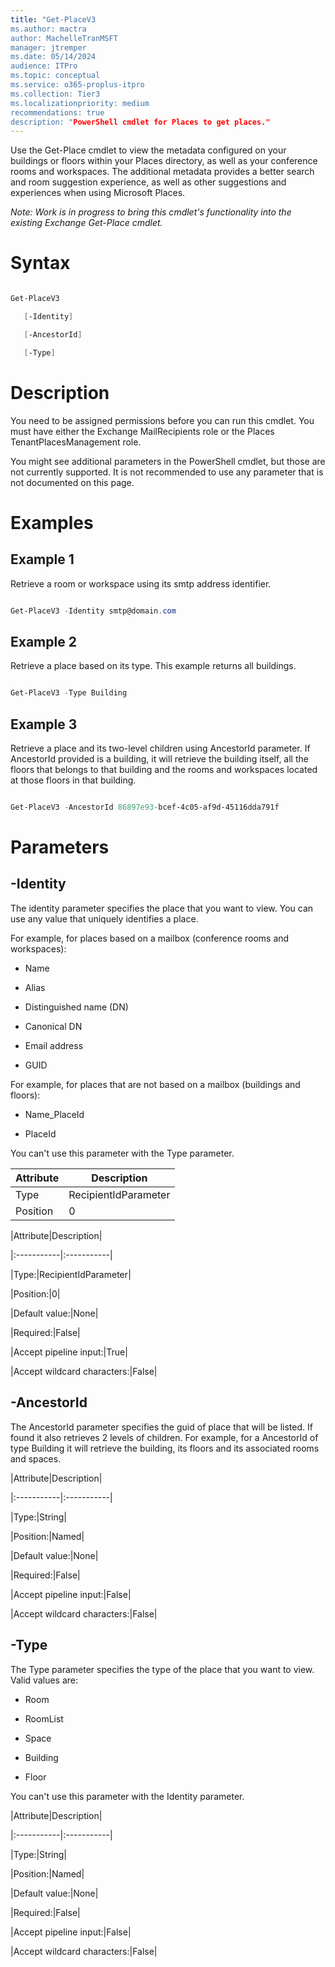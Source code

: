 ```yaml
---
title: "Get-PlaceV3
ms.author: mactra
author: MachelleTranMSFT
manager: jtremper
ms.date: 05/14/2024
audience: ITPro
ms.topic: conceptual
ms.service: o365-proplus-itpro
ms.collection: Tier3
ms.localizationpriority: medium
recommendations: true
description: "PowerShell cmdlet for Places to get places."
---
```

Use the Get-Place cmdlet to view the metadata configured on your buildings or floors within your Places directory, as well as your conference rooms and workspaces.  The additional metadata provides a better search and room suggestion experience, as well as other suggestions and experiences when using Microsoft Places.

_Note: Work is in progress to bring this cmdlet's functionality into the existing Exchange Get-Place cmdlet._

# Syntax

```powershell

Get-PlaceV3

   [-Identity]

   [-AncestorId]

   [-Type]

```

# Description

You need to be assigned permissions before you can run this cmdlet. You must have either the Exchange MailRecipients role or the Places TenantPlacesManagement role.

You might see additional parameters in the PowerShell cmdlet, but those are not currently supported.  It is not recommended to use any parameter that is not documented on this page.

# Examples

## Example 1

Retrieve a room or workspace using its smtp address identifier.

```powershell

Get-PlaceV3 -Identity smtp@domain.com

```

## Example 2

Retrieve a place based on its type.  This example returns all buildings.

```powershell

Get-PlaceV3 -Type Building

```

## Example 3

Retrieve a place and its two-level children using AncestorId parameter. If AncestorId provided is a building, it will retrieve the building itself, all the floors that belongs to that building and the rooms and workspaces located at those floors in that building.

```powershell

Get-PlaceV3 -AncestorId 86897e93-bcef-4c05-af9d-45116dda791f 

```

# Parameters

## -Identity

The identity parameter specifies the place that you want to view. You can use any value that uniquely identifies a place.

For example, for places based on a mailbox (conference rooms and workspaces):

* Name

* Alias

* Distinguished name (DN)

* Canonical DN

* Email address

* GUID

For example, for places that are not based on a mailbox (buildings and floors):

* Name_PlaceId

* PlaceId

You can't use this parameter with the Type parameter.

|Attribute |Description |
| -------- | -------- |
|Type|RecipientIdParameter   |
|Position |0|

|Attribute|Description| 

|:-----------|:-----------| 

|Type:|RecipientIdParameter|

|Position:|0|

|Default value:|None|

|Required:|False|

|Accept pipeline input:|True|

|Accept wildcard characters:|False|

## -AncestorId

The AncestorId parameter specifies the guid of place that will be listed. If found it also retrieves 2 levels of children. For example, for a AncestorId of type Building it will retrieve the building, its floors and its associated rooms and spaces.

|Attribute|Description| 

|:-----------|:-----------| 

|Type:|String|

|Position:|Named|

|Default value:|None|

|Required:|False|

|Accept pipeline input:|False|

|Accept wildcard characters:|False|

## -Type

The Type parameter specifies the type of the place that you want to view.  Valid values are:

* Room

* RoomList

* Space

* Building

* Floor

You can't use this parameter with the Identity parameter.

|Attribute|Description| 

|:-----------|:-----------| 

|Type:|String|

|Position:|Named|

|Default value:|None|

|Required:|False|

|Accept pipeline input:|False|

|Accept wildcard characters:|False|
